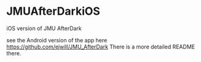 JMUAfterDarkiOS
===============

iOS version of JMU AfterDark

see the Android version of the app here https://github.com/ejwill/JMU_AfterDark There is a more detailed README there.
